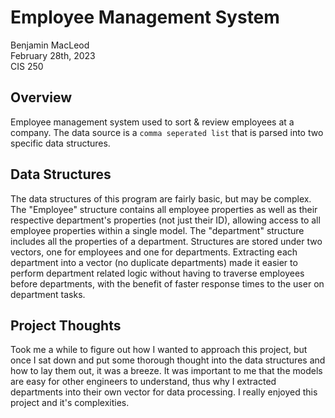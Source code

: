 # Employee Management System

Benjamin MacLeod
<br>
February 28th, 2023
<br>
CIS 250

## Overview

Employee management system used to sort & review employees at a company. The data source is a `comma seperated list` that is parsed into two specific data structures.

## Data Structures

The data structures of this program are fairly basic, but may be complex. The "Employee" structure contains all employee properties as well as their respective department's properties (not just their ID), allowing access to all employee properties within a single model. The "department" structure includes all the properties of a department. Structures are stored under two vectors, one for employees and one for departments. Extracting each department into a vector (no duplicate departments) made it easier to perform department related logic without having to traverse employees before departments, with the benefit of faster response times to the user on department tasks.

## Project Thoughts

Took me a while to figure out how I wanted to approach this project, but once I sat down and put some thorough thought into the data structures and how to lay them out, it was a breeze. It was important to me that the models are easy for other engineers to understand, thus why I extracted departments into their own vector for data processing. I really enjoyed this project and it's complexities.
